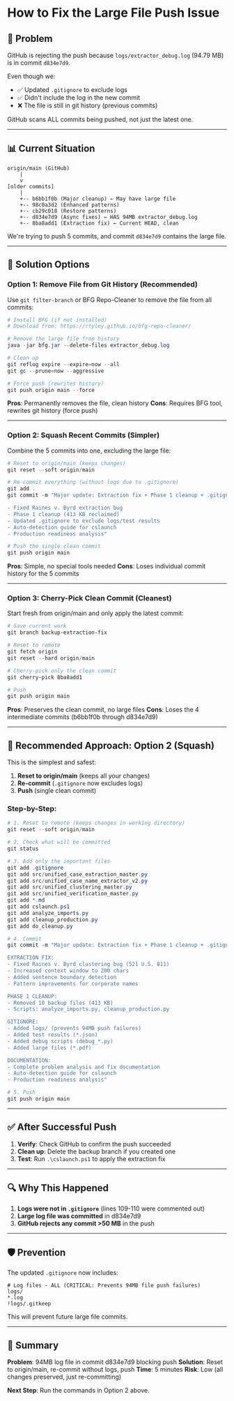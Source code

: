 # How to Fix the Large File Push Issue

## 🚨 Problem

GitHub is rejecting the push because `logs/extractor_debug.log` (94.79 MB) is in commit `d834e7d9`.

Even though we:
- ✅ Updated `.gitignore` to exclude logs
- ✅ Didn't include the log in the new commit
- ❌ The file is still in git history (previous commits)

GitHub scans ALL commits being pushed, not just the latest one.

---

## 📊 Current Situation

```
origin/main (GitHub)
    |
    v
[older commits]
    |
    +-- b6bb1f0b (Major cleanup) ← May have large file
    +-- 98c0a3d2 (Enhanced patterns)
    +-- cb29c018 (Restore patterns)
    +-- d834e7d9 (Async fixes) ← HAS 94MB extractor_debug.log
    +-- 8ba8add1 (Extraction fix) ← Current HEAD, clean
```

We're trying to push 5 commits, and commit `d834e7d9` contains the large file.

---

## 🔧 Solution Options

### Option 1: Remove File from Git History (Recommended)

Use `git filter-branch` or BFG Repo-Cleaner to remove the file from all commits:

```powershell
# Install BFG (if not installed)
# Download from: https://rtyley.github.io/bfg-repo-cleaner/

# Remove the large file from history
java -jar bfg.jar --delete-files extractor_debug.log

# Clean up
git reflog expire --expire=now --all
git gc --prune=now --aggressive

# Force push (rewrites history)
git push origin main --force
```

**Pros**: Permanently removes the file, clean history
**Cons**: Requires BFG tool, rewrites git history (force push)

---

### Option 2: Squash Recent Commits (Simpler)

Combine the 5 commits into one, excluding the large file:

```powershell
# Reset to origin/main (keeps changes)
git reset --soft origin/main

# Re-commit everything (without logs due to .gitignore)
git add .
git commit -m "Major update: Extraction fix + Phase 1 cleanup + .gitignore

- Fixed Raines v. Byrd extraction bug
- Phase 1 cleanup (413 KB reclaimed)
- Updated .gitignore to exclude logs/test results
- Auto-detection guide for cslaunch
- Production readiness analysis"

# Push the single clean commit
git push origin main
```

**Pros**: Simple, no special tools needed
**Cons**: Loses individual commit history for the 5 commits

---

### Option 3: Cherry-Pick Clean Commit (Cleanest)

Start fresh from origin/main and only apply the latest commit:

```powershell
# Save current work
git branch backup-extraction-fix

# Reset to remote
git fetch origin
git reset --hard origin/main

# Cherry-pick only the clean commit
git cherry-pick 8ba8add1

# Push
git push origin main
```

**Pros**: Preserves the clean commit, no large files
**Cons**: Loses the 4 intermediate commits (b6bb1f0b through d834e7d9)

---

## 🎯 Recommended Approach: Option 2 (Squash)

This is the simplest and safest:

1. **Reset to origin/main** (keeps all your changes)
2. **Re-commit** (`.gitignore` now excludes logs)
3. **Push** (single clean commit)

### Step-by-Step:

```powershell
# 1. Reset to remote (keeps changes in working directory)
git reset --soft origin/main

# 2. Check what will be committed
git status

# 3. Add only the important files
git add .gitignore
git add src/unified_case_extraction_master.py
git add src/unified_case_name_extractor_v2.py
git add src/unified_clustering_master.py
git add src/unified_verification_master.py
git add *.md
git add cslaunch.ps1
git add analyze_imports.py
git add cleanup_production.py
git add do_cleanup.py

# 4. Commit
git commit -m "Major update: Extraction fix + Phase 1 cleanup + .gitignore

EXTRACTION FIX:
- Fixed Raines v. Byrd clustering bug (521 U.S. 811)
- Increased context window to 200 chars
- Added sentence boundary detection
- Pattern improvements for corporate names

PHASE 1 CLEANUP:
- Removed 10 backup files (413 KB)
- Scripts: analyze_imports.py, cleanup_production.py

GITIGNORE:
- Added logs/ (prevents 94MB push failures)
- Added test results (*.json)
- Added debug scripts (debug_*.py)
- Added large files (*.pdf)

DOCUMENTATION:
- Complete problem analysis and fix documentation
- Auto-detection guide for cslaunch
- Production readiness analysis"

# 5. Push
git push origin main
```

---

## ✅ After Successful Push

1. **Verify**: Check GitHub to confirm the push succeeded
2. **Clean up**: Delete the backup branch if you created one
3. **Test**: Run `.\cslaunch.ps1` to apply the extraction fix

---

## 🔍 Why This Happened

1. **Logs were not in `.gitignore`** (lines 109-110 were commented out)
2. **Large log file was committed** in d834e7d9
3. **GitHub rejects any commit >50 MB** in the push

---

## 🛡️ Prevention

The updated `.gitignore` now includes:
```gitignore
# Log files - ALL (CRITICAL: Prevents 94MB file push failures)
logs/
*.log
!logs/.gitkeep
```

This will prevent future large file commits.

---

## 📝 Summary

**Problem**: 94MB log file in commit d834e7d9 blocking push
**Solution**: Reset to origin/main, re-commit without logs, push
**Time**: 5 minutes
**Risk**: Low (all changes preserved, just re-committing)

**Next Step**: Run the commands in Option 2 above.
